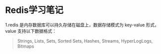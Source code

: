 # Redis学习笔记

1.redis 是内存数据库可以持久存储在磁盘上，数据存储模式为 key-value 形式，value 支持以下数据格式：

> Strings, Lists, Sets, Sorted Sets, Hashes, Streams, HyperLogLogs, Bitmaps

